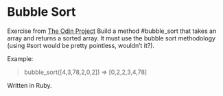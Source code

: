 <h1>Bubble Sort</h1>

Exercise from <a href ="https://www.theodinproject.com/home">The Odin Project</a>
Build a method #bubble_sort that takes an array and returns a sorted array. It must use the bubble sort methodology (using #sort would be pretty pointless, wouldn’t it?).

Example:
> bubble_sort([4,3,78,2,0,2])
=> [0,2,2,3,4,78]

Written in Ruby.